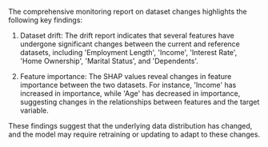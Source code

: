 The comprehensive monitoring report on dataset changes highlights the following key findings:

1. Dataset drift: The drift report indicates that several features have undergone significant changes between the current and reference datasets, including 'Employment Length', 'Income', 'Interest Rate', 'Home Ownership', 'Marital Status', and 'Dependents'.

2. Feature importance: The SHAP values reveal changes in feature importance between the two datasets. For instance, 'Income' has increased in importance, while 'Age' has decreased in importance, suggesting changes in the relationships between features and the target variable.

These findings suggest that the underlying data distribution has changed, and the model may require retraining or updating to adapt to these changes.